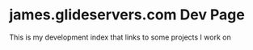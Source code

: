 # james.glideservers.com Dev Page

This is my development index that links to some projects I work on
